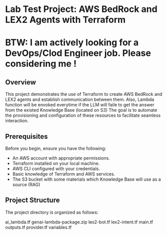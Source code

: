 # Lab Test Project: AWS BedRock and LEX2 Agents with Terraform
#
# BTW: I am actively looking for a DevOps/Clod Engineer job. Please considering me !

## Overview
This project demonstrates the use of Terraform to create AWS BedRock and LEX2 agents and establish communication between them. 
Also, Lambda function will be envoked everytime if the LLM will faile to get the answer from the existed Knowledge Base (located on S3)
The goal is to automate the provisioning and configuration of these resources to facilitate seamless interaction.

## Prerequisites
Before you begin, ensure you have the following:
- An AWS account with appropriate permissions.
- Terraform installed on your local machine.
- AWS CLI configured with your credentials.
- Basic knowledge of Terraform and AWS services.
- The S3 bucket with some materials which Knowledge Base will use as a source (RAG)
  

## Project Structure
The project directory is organized as follows:

 ai_lambda.tf
 genai-lambda-package.zip
 lex2-bot.tf
 lex2-intent.tf
 main.tf
 outputs.tf
 provider.tf
 variables.tf
 
